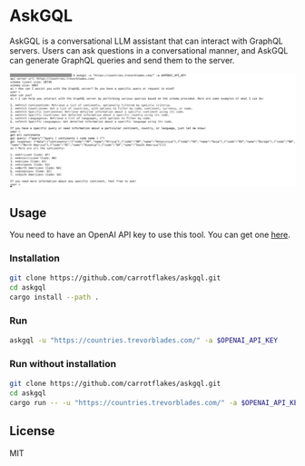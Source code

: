 # AskGQL

AskGQL is a conversational LLM assistant that can interact with GraphQL servers. Users can ask questions in a conversational manner, and AskGQL can generate GraphQL queries and send them to the server.

![demo](demo.png)

## Usage

You need to have an OpenAI API key to use this tool. You can get one [here](https://platform.openai.com/signup).

### Installation

```bash
git clone https://github.com/carrotflakes/askgql.git
cd askgql
cargo install --path .
```

### Run

```bash
askgql -u "https://countries.trevorblades.com/" -a $OPENAI_API_KEY
```

### Run without installation

```bash
git clone https://github.com/carrotflakes/askgql.git
cd askgql
cargo run -- -u "https://countries.trevorblades.com/" -a $OPENAI_API_KEY
```

## License

MIT
